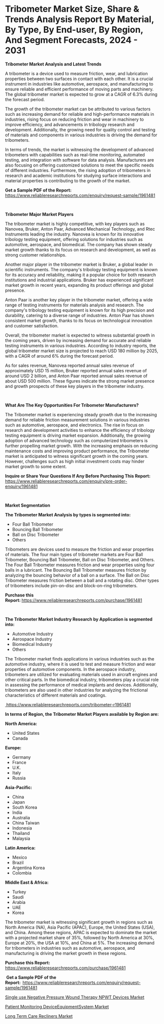 <p><h1>Tribometer Market Size, Share & Trends Analysis Report By Material, By Type, By End-user, By Region, And Segment Forecasts, 2024 - 2031</h1></p><p><strong>Tribometer Market Analysis and Latest Trends</strong></p>
<p><p>A tribometer is a device used to measure friction, wear, and lubrication properties between two surfaces in contact with each other. It is a crucial instrument in industries like automotive, aerospace, and manufacturing to ensure reliable and efficient performance of moving parts and machinery. The global tribometer market is expected to grow at a CAGR of 6.3% during the forecast period.</p><p>The growth of the tribometer market can be attributed to various factors such as increasing demand for reliable and high-performance materials in industries, rising focus on reducing friction and wear in machinery to improve efficiency, and advancements in tribology research and development. Additionally, the growing need for quality control and testing of materials and components in various industries is driving the demand for tribometers.</p><p>In terms of trends, the market is witnessing the development of advanced tribometers with capabilities such as real-time monitoring, automated testing, and integration with software for data analysis. Manufacturers are also focusing on offering customized solutions to meet the specific needs of different industries. Furthermore, the rising adoption of tribometers in research and academic institutions for studying surface interactions and material properties is contributing to the growth of the market.</p></p>
<p><strong>Get a Sample PDF of the Report:&nbsp;</strong> <a href="https://www.reliableresearchreports.com/enquiry/request-sample/1961481">https://www.reliableresearchreports.com/enquiry/request-sample/1961481</a></p>
<p>&nbsp;</p>
<p><strong>Tribometer Major Market Players</strong></p>
<p><p>The tribometer market is highly competitive, with key players such as Nanovea, Bruker, Anton Paar, Advanced Mechanical Technology, and Rtec Instruments leading the industry. Nanovea is known for its innovative tribology testing equipment, offering solutions for industries such as automotive, aerospace, and biomedical. The company has shown steady market growth thanks to its focus on research and development, as well as strong customer relationships.</p><p>Another major player in the tribometer market is Bruker, a global leader in scientific instruments. The company's tribology testing equipment is known for its accuracy and reliability, making it a popular choice for both research institutions and industrial applications. Bruker has experienced significant market growth in recent years, expanding its product offerings and global presence.</p><p>Anton Paar is another key player in the tribometer market, offering a wide range of testing instruments for materials analysis and research. The company's tribology testing equipment is known for its high precision and durability, catering to a diverse range of industries. Anton Paar has shown consistent market growth, thanks to its focus on technological innovation and customer satisfaction.</p><p>Overall, the tribometer market is expected to witness substantial growth in the coming years, driven by increasing demand for accurate and reliable testing instruments in various industries. According to industry reports, the global tribometer market size is projected to reach USD 180 million by 2025, with a CAGR of around 6% during the forecast period.</p><p>As for sales revenue, Nanovea reported annual sales revenue of approximately USD 15 million, Bruker reported annual sales revenue of around USD 2 billion, and Anton Paar reported annual sales revenue of about USD 500 million. These figures indicate the strong market presence and growth prospects of these key players in the tribometer industry.</p></p>
<p>&nbsp;</p>
<p><strong>What Are The Key Opportunities For Tribometer Manufacturers?</strong></p>
<p><p>The Tribometer market is experiencing steady growth due to the increasing demand for reliable friction measurement solutions in various industries such as automotive, aerospace, and electronics. The rise in focus on research and development activities to enhance the efficiency of tribology testing equipment is driving market expansion. Additionally, the growing adoption of advanced technology such as computerized tribometers is further propelling market growth. With the increasing emphasis on reducing maintenance costs and improving product performance, the Tribometer market is anticipated to witness significant growth in the coming years. However, challenges such as high initial investment costs may hinder market growth to some extent.</p></p>
<p><strong>Inquire or Share Your Questions If Any Before Purchasing This Report:</strong> <a href="https://www.reliableresearchreports.com/enquiry/pre-order-enquiry/1961481">https://www.reliableresearchreports.com/enquiry/pre-order-enquiry/1961481</a></p>
<p>&nbsp;</p>
<p><strong>Market Segmentation</strong></p>
<p><strong>The Tribometer Market Analysis by types is segmented into:</strong></p>
<p><ul><li>Four Ball Tribometer</li><li>Bouncing Ball Tribometer</li><li>Ball on Disc Tribometer</li><li>Others</li></ul></p>
<p><p>Tribometers are devices used to measure the friction and wear properties of materials. The four main types of tribometer markets are Four Ball Tribometer, Bouncing Ball Tribometer, Ball on Disc Tribometer, and Others. The Four Ball Tribometer measures friction and wear properties using four balls in a lubricant. The Bouncing Ball Tribometer measures friction by analyzing the bouncing behavior of a ball on a surface. The Ball on Disc Tribometer measures friction between a ball and a rotating disc. Other types of tribometers include pin-on-disc and block-on-ring tribometers.</p></p>
<p><strong>Purchase this Report:&nbsp;</strong><a href="https://www.reliableresearchreports.com/purchase/1961481">https://www.reliableresearchreports.com/purchase/1961481</a></p>
<p>&nbsp;</p>
<p><strong>The Tribometer Market Industry Research by Application is segmented into:</strong></p>
<p><ul><li>Automotive Industry</li><li>Aerospace Industry</li><li>Biomedical Industry</li><li>Others</li></ul></p>
<p><p>The Tribometer market finds applications in various industries such as the automotive industry, where it is used to test and measure friction and wear properties of automotive components. In the aerospace industry, tribometers are utilized for evaluating materials used in aircraft engines and other critical parts. In the biomedical industry, tribometers play a crucial role in assessing the performance of medical implants and devices. Additionally, tribometers are also used in other industries for analyzing the frictional characteristics of different materials and coatings.</p></p>
<p><a href="https://www.reliableresearchreports.com/tribometer-r1961481">&nbsp;https://www.reliableresearchreports.com/tribometer-r1961481</a></p>
<p><strong>In terms of Region, the Tribometer Market Players available by Region are:</strong></p>
<p>
    <p> <strong> North America: </strong>
        <ul>
            <li>United States</li>
            <li>Canada</li>
        </ul>
        </p> 
    <p> <strong> Europe: </strong>
        <ul>
            <li>Germany</li>
            <li>France</li>
            <li>U.K.</li>
            <li>Italy</li>
            <li>Russia</li>
        </ul>
        </p> 
    <p> <strong> Asia-Pacific: </strong>
        <ul>
            <li>China</li>
            <li>Japan</li>
            <li>South Korea</li>
            <li>India</li>
            <li>Australia</li>
            <li>China Taiwan</li>
            <li>Indonesia</li>
            <li>Thailand</li>
            <li>Malaysia</li>
        </ul>
        </p> 
    <p> <strong> Latin America: </strong>
        <ul>
            <li>Mexico</li>
            <li>Brazil</li>
            <li>Argentina Korea</li>
            <li>Colombia</li>
        </ul>
        </p> 
    <p> <strong> Middle East & Africa: </strong>
        <ul>
            <li>Turkey</li>
            <li>Saudi</li>
            <li>Arabia</li>
            <li>UAE</li>
            <li>Korea</li>
        </ul>
    </p>
    </p>
<p><p>The tribometer market is witnessing significant growth in regions such as North America (NA), Asia Pacific (APAC), Europe, the United States (USA), and China. Among these regions, APAC is expected to dominate the market with a projected market share of 35%, followed by North America at 30%, Europe at 20%, the USA at 10%, and China at 5%. The increasing demand for tribometers in industries such as automotive, aerospace, and manufacturing is driving the market growth in these regions.</p></p>
<p><strong>Purchase this Report: </strong><a href="https://www.reliableresearchreports.com/purchase/1961481">https://www.reliableresearchreports.com/purchase/1961481</a></p>
<p>&nbsp;<strong>Get a Sample PDF of the Report:&nbsp;&nbsp;</strong><a href="https://www.reliableresearchreports.com/enquiry/request-sample/1961481">https://www.reliableresearchreports.com/enquiry/request-sample/1961481</a></p>
<p><strong></strong></p>
<p><p><a href="https://www.linkedin.com/pulse/single-use-negative-pressure-wound-therapy-npwt-devicesnbspmarket-fzcke?trackingId=KZeoPKWTgbndnbX%2BEeoYvQ%3D%3D">Single use Negative Pressure Wound Therapy NPWT Devices Market</a></p><p><a href="https://www.linkedin.com/pulse/patient-monitoring-deviceequipmentsystem-market-outlook-vcdme?trackingId=KK14ewKNI%2BEwqsYkw7xB9g%3D%3D">Patient Monitoring DeviceEquipmentSystem Market</a></p><p><a href="https://www.linkedin.com/pulse/long-term-care-recliners-market-insights-cagr-trends-fx8fe?trackingId=jgsXmum%2B19PG5AmtWdYvNg%3D%3D">Long Term Care Recliners Market</a></p></p>